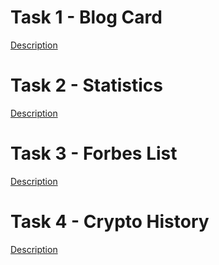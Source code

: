 # Task 1 - Blog Card
[Description](./task%231.md)

# Task 2 - Statistics
[Description](./task%232.md)

# Task 3 - Forbes List
[Description](./task%233.md)

# Task 4 - Crypto History
[Description](./task%234.md)
